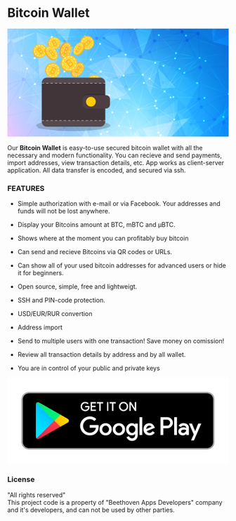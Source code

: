 # Bitcoin Wallet

![alt text](promo/feature.png "Secure online Bitcoin wallet")

Our <b>Bitcoin Wallet</b> is easy-to-use secured bitcoin wallet with all the necessary and modern functionality. You can recieve and send payments, import addresses, view transaction details, etc. App works as client-server application. All data transfer is encoded, and secured via ssh. 

### FEATURES

- Simple authorization with e-mail or via Facebook. Your addresses and funds will not be lost anywhere.

- Display your Bitcoins amount at BTC, mBTC and µBTC.

- Shows where at the moment you can profitably buy bitcoin

- Can send and recieve Bitcoins via QR codes or URLs.

- Can show all of your used bitcoin addresses for advanced users or hide it for beginners.

- Open source, simple, free and lightweigt.

- SSH and PIN-code protection.

- USD/EUR/RUR convertion

- Address import

- Send to multiple users with one transaction! Save money on comission!

- Review all transaction details by address and by all wallet.

- You are in control of your public and private keys

[![](promo/get_gp.png)](https://play.google.com/store/apps/details?id=wallet.bitcoin "Get Bitcoin Wallet")


### License
"All rights reserved"</br>
This project code is a property of "Beethoven Apps Developers" company and it's developers, and can not be used by other parties.
